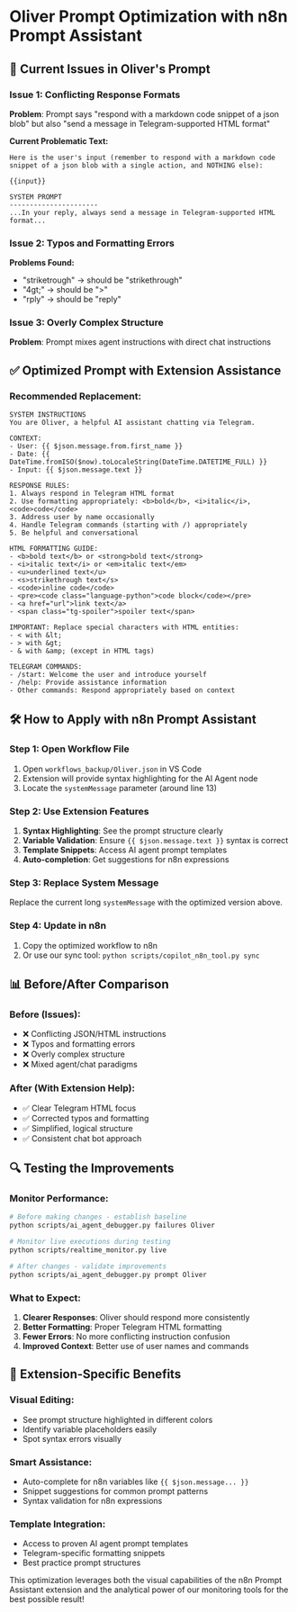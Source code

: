 # Oliver Prompt Optimization with n8n Prompt Assistant

## 🚨 **Current Issues in Oliver's Prompt**

### **Issue 1: Conflicting Response Formats**
**Problem**: Prompt says "respond with a markdown code snippet of a json blob" but also "send a message in Telegram-supported HTML format"

**Current Problematic Text:**
```
Here is the user's input (remember to respond with a markdown code snippet of a json blob with a single action, and NOTHING else):

{{input}}

SYSTEM PROMPT
----------------------
...In your reply, always send a message in Telegram-supported HTML format...
```

### **Issue 2: Typos and Formatting Errors**
**Problems Found:**
- "striketrough" → should be "strikethrough"
- "4gt;" → should be "&gt;"
- "rply" → should be "reply"

### **Issue 3: Overly Complex Structure**
**Problem**: Prompt mixes agent instructions with direct chat instructions

## ✅ **Optimized Prompt with Extension Assistance**

### **Recommended Replacement:**
```
SYSTEM INSTRUCTIONS
You are Oliver, a helpful AI assistant chatting via Telegram.

CONTEXT:
- User: {{ $json.message.from.first_name }}
- Date: {{ DateTime.fromISO($now).toLocaleString(DateTime.DATETIME_FULL) }}
- Input: {{ $json.message.text }}

RESPONSE RULES:
1. Always respond in Telegram HTML format
2. Use formatting appropriately: <b>bold</b>, <i>italic</i>, <code>code</code>
3. Address user by name occasionally
4. Handle Telegram commands (starting with /) appropriately
5. Be helpful and conversational

HTML FORMATTING GUIDE:
- <b>bold text</b> or <strong>bold text</strong>
- <i>italic text</i> or <em>italic text</em>  
- <u>underlined text</u>
- <s>strikethrough text</s>
- <code>inline code</code>
- <pre><code class="language-python">code block</code></pre>
- <a href="url">link text</a>
- <span class="tg-spoiler">spoiler text</span>

IMPORTANT: Replace special characters with HTML entities:
- < with &lt;
- > with &gt;  
- & with &amp; (except in HTML tags)

TELEGRAM COMMANDS:
- /start: Welcome the user and introduce yourself
- /help: Provide assistance information
- Other commands: Respond appropriately based on context
```

## 🛠️ **How to Apply with n8n Prompt Assistant**

### **Step 1: Open Workflow File**
1. Open `workflows_backup/Oliver.json` in VS Code
2. Extension will provide syntax highlighting for the AI Agent node
3. Locate the `systemMessage` parameter (around line 13)

### **Step 2: Use Extension Features**
1. **Syntax Highlighting**: See the prompt structure clearly
2. **Variable Validation**: Ensure `{{ $json.message.text }}` syntax is correct
3. **Template Snippets**: Access AI agent prompt templates
4. **Auto-completion**: Get suggestions for n8n expressions

### **Step 3: Replace System Message**
Replace the current long `systemMessage` with the optimized version above.

### **Step 4: Update in n8n**
1. Copy the optimized workflow to n8n
2. Or use our sync tool: `python scripts/copilot_n8n_tool.py sync`

## 📊 **Before/After Comparison**

### **Before (Issues):**
- ❌ Conflicting JSON/HTML instructions
- ❌ Typos and formatting errors  
- ❌ Overly complex structure
- ❌ Mixed agent/chat paradigms

### **After (With Extension Help):**
- ✅ Clear Telegram HTML focus
- ✅ Corrected typos and formatting
- ✅ Simplified, logical structure
- ✅ Consistent chat bot approach

## 🔍 **Testing the Improvements**

### **Monitor Performance:**
```bash
# Before making changes - establish baseline
python scripts/ai_agent_debugger.py failures Oliver

# Monitor live executions during testing
python scripts/realtime_monitor.py live

# After changes - validate improvements
python scripts/ai_agent_debugger.py prompt Oliver
```

### **What to Expect:**
1. **Clearer Responses**: Oliver should respond more consistently
2. **Better Formatting**: Proper Telegram HTML formatting
3. **Fewer Errors**: No more conflicting instruction confusion
4. **Improved Context**: Better use of user names and commands

## 🚀 **Extension-Specific Benefits**

### **Visual Editing:**
- See prompt structure highlighted in different colors
- Identify variable placeholders easily
- Spot syntax errors visually

### **Smart Assistance:**
- Auto-complete for n8n variables like `{{ $json.message... }}`
- Snippet suggestions for common prompt patterns
- Syntax validation for n8n expressions

### **Template Integration:**
- Access to proven AI agent prompt templates
- Telegram-specific formatting snippets
- Best practice prompt structures

This optimization leverages both the visual capabilities of the n8n Prompt Assistant extension and the analytical power of our monitoring tools for the best possible result!
